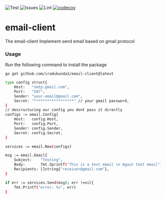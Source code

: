 ![Test](https://img.shields.io/static/v1?message=success&color=%3Cgreen%3E)
![Issues](https://img.shields.io/github/issues/iradukunda1/email-client.svg)
![Lint](https://img.shields.io/static/v1?message=success&color=%3Cgreen%3E)
[![codecov](https://codecov.io/gh/iradukunda1/email-client/branch/master/graph/badge.svg)](https://codecov.io/gh/iradukunda1/email-client)

# email-client

The email-client Implement send email based on gmail protocol

### Usage
Run the following command to install the package
```
go get github.com/iradukunda1/email-client@latest

```
```bash
type config struct{
    Host:   "smtp.gmail.com",
    Port:   "587",
    Sender: "your-email@gmail.com",
    Secret: "******************" // your gmail password,
}
// descructuring our config you dont pass it directly
configs := email.Config{
    Host:   config.Host,
    Port:   config.Port,
    Sender: config.Sender,
    Secret: config.Secret,
}

services := email.New(configs)

msg := email.Email{
    Subject:    "Testing",
    Body:       fmt.Sprintf("This is a test email \n Again test email"),
    Recipients: []string{"receiver@gmail.com"},
}

if err := services.Send(msg); err !=nil{
    fmt.Printf("error: %v", err)
}
```
